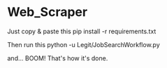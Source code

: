 # Web_Scraper


Just copy & paste this
pip install -r requirements.txt

Then run this
python -u Legit/JobSearchWorkflow.py

and... BOOM! That's how it's done.


